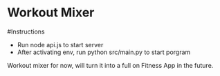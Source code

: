 # Workout Mixer

#Instructions
*  Run node api.js to start server
*  After activating env, run python src/main.py to start porgram

Workout mixer for now, will turn it into a full on Fitness App in the future.
